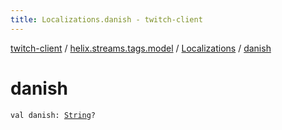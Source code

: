 ```yaml
---
title: Localizations.danish - twitch-client
---
```


[twitch-client](../../index.html) / [helix.streams.tags.model](../index.html) / [Localizations](index.html) / [danish](./danish.html)

# danish

`val danish: `[`String`](https://kotlinlang.org/api/latest/jvm/stdlib/kotlin/-string/index.html)`?`